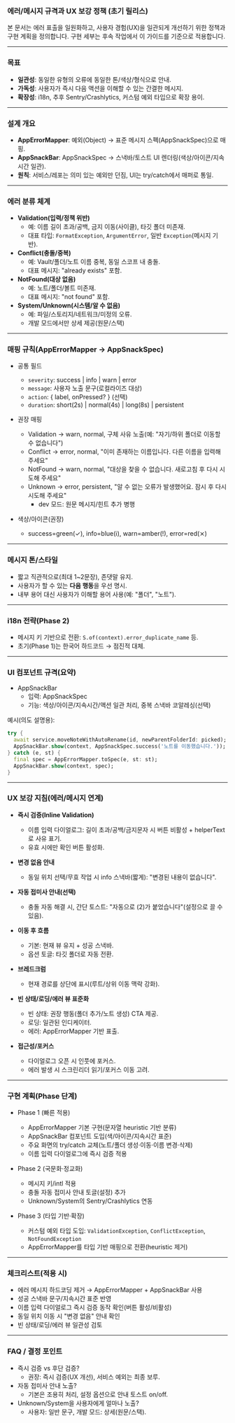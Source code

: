### 에러/메시지 규격과 UX 보강 정책 (초기 릴리스)

본 문서는 에러 표출을 일원화하고, 사용자 경험(UX)을 일관되게 개선하기 위한 정책과 구현 계획을 정의합니다. 구현 세부는 후속 작업에서 이 가이드를 기준으로 적용합니다.

---

### 목표

- **일관성**: 동일한 유형의 오류에 동일한 톤/색상/형식으로 안내.
- **가독성**: 사용자가 즉시 다음 액션을 이해할 수 있는 간결한 메시지.
- **확장성**: i18n, 추후 Sentry/Crashlytics, 커스텀 예외 타입으로 확장 용이.

---

### 설계 개요

- **AppErrorMapper**: 예외(Object) → 표준 메시지 스펙(AppSnackSpec)으로 매핑.
- **AppSnackBar**: AppSnackSpec → 스낵바/토스트 UI 렌더링(색상/아이콘/지속시간 일관).
- **원칙**: 서비스/레포는 의미 있는 예외만 던짐, UI는 try/catch에서 매퍼로 통일.

---

### 에러 분류 체계

- **Validation(입력/정책 위반)**
  - 예: 이름 길이 초과/공백, 금지 이동(사이클), 타깃 폴더 미존재.
  - 대표 타입: `FormatException`, `ArgumentError`, 일반 `Exception`(메시지 기반).
- **Conflict(충돌/중복)**
  - 예: Vault/폴더/노트 이름 중복, 동일 스코프 내 충돌.
  - 대표 메시지: "already exists" 포함.
- **NotFound(대상 없음)**
  - 예: 노트/폴더/볼트 미존재.
  - 대표 메시지: "not found" 포함.
- **System/Unknown(시스템/알 수 없음)**
  - 예: 파일/스토리지/네트워크/미정의 오류.
  - 개발 모드에서만 상세 제공(원문/스택)

---

### 매핑 규칙(AppErrorMapper → AppSnackSpec)

- 공통 필드

  - `severity`: success | info | warn | error
  - `message`: 사용자 노출 문구(로컬라이즈 대상)
  - `action`: { label, onPressed? } (선택)
  - `duration`: short(2s) | normal(4s) | long(8s) | persistent

- 권장 매핑

  - Validation → warn, normal, 구체 사유 노출(예: "자기/하위 폴더로 이동할 수 없습니다")
  - Conflict → error, normal, "이미 존재하는 이름입니다. 다른 이름을 입력해 주세요"
  - NotFound → warn, normal, "대상을 찾을 수 없습니다. 새로고침 후 다시 시도해 주세요"
  - Unknown → error, persistent, "알 수 없는 오류가 발생했어요. 잠시 후 다시 시도해 주세요"
    - dev 모드: 원문 메시지/힌트 추가 병행

- 색상/아이콘(권장)
  - success=green(✓), info=blue(ℹ), warn=amber(!), error=red(⨯)

---

### 메시지 톤/스타일

- 짧고 직관적으로(최대 1~2문장), 존댓말 유지.
- 사용자가 할 수 있는 **다음 행동**을 우선 명시.
- 내부 용어 대신 사용자가 이해할 용어 사용(예: "폴더", "노트").

---

### i18n 전략(Phase 2)

- 메시지 키 기반으로 전환: `S.of(context).error_duplicate_name` 등.
- 초기(Phase 1)는 한국어 하드코드 → 점진적 대체.

---

### UI 컴포넌트 규격(요약)

- AppSnackBar
  - 입력: AppSnackSpec
  - 기능: 색상/아이콘/지속시간/액션 일관 처리, 중복 스낵바 코알레싱(선택)

예시(의도 설명용):

```dart
try {
  await service.moveNoteWithAutoRename(id, newParentFolderId: picked);
  AppSnackBar.show(context, AppSnackSpec.success('노트를 이동했습니다.'));
} catch (e, st) {
  final spec = AppErrorMapper.toSpec(e, st: st);
  AppSnackBar.show(context, spec);
}
```

---

### UX 보강 지침(에러/메시지 연계)

- **즉시 검증(Inline Validation)**

  - 이름 입력 다이얼로그: 길이 초과/공백/금지문자 시 버튼 비활성 + helperText로 사유 표기.
  - 유효 시에만 확인 버튼 활성화.

- **변경 없음 안내**

  - 동일 위치 선택/무효 작업 시 info 스낵바(짧게): "변경된 내용이 없습니다".

- **자동 접미사 안내(선택)**

  - 충돌 자동 해결 시, 간단 토스트: "자동으로 (2)가 붙었습니다"(설정으로 끌 수 있음).

- **이동 후 흐름**

  - 기본: 현재 뷰 유지 + 성공 스낵바.
  - 옵션 토글: 타깃 폴더로 자동 전환.

- **브레드크럼**

  - 현재 경로를 상단에 표시(루트/상위 이동 맥락 강화).

- **빈 상태/로딩/에러 뷰 표준화**

  - 빈 상태: 권장 행동(폴더 추가/노트 생성) CTA 제공.
  - 로딩: 일관된 인디케이터.
  - 에러: AppErrorMapper 기반 표출.

- **접근성/포커스**
  - 다이얼로그 오픈 시 인풋에 포커스.
  - 에러 발생 시 스크린리더 읽기/포커스 이동 고려.

---

### 구현 계획(Phase 단계)

- Phase 1 (빠른 적용)

  - AppErrorMapper 기본 구현(문자열 heuristic 기반 분류)
  - AppSnackBar 컴포넌트 도입(색/아이콘/지속시간 표준)
  - 주요 화면의 try/catch 교체(노트/폴더 생성·이동·이름 변경·삭제)
  - 이름 입력 다이얼로그에 즉시 검증 적용

- Phase 2 (국문화·정교화)

  - 메시지 키/intl 적용
  - 충돌 자동 접미사 안내 토글(설정) 추가
  - Unknown/System의 Sentry/Crashlytics 연동

- Phase 3 (타입 기반·확장)
  - 커스텀 예외 타입 도입: `ValidationException`, `ConflictException`, `NotFoundException`
  - AppErrorMapper를 타입 기반 매핑으로 전환(heuristic 제거)

---

### 체크리스트(적용 시)

- 에러 메시지 하드코딩 제거 → AppErrorMapper + AppSnackBar 사용
- 성공 스낵바 문구/지속시간 표준 반영
- 이름 입력 다이얼로그 즉시 검증 동작 확인(버튼 활성/비활성)
- 동일 위치 이동 시 "변경 없음" 안내 확인
- 빈 상태/로딩/에러 뷰 일관성 검토

---

### FAQ / 결정 포인트

- 즉시 검증 vs 후단 검증?
  - 권장: 즉시 검증(UX 개선), 서비스 예외는 최종 보루.
- 자동 접미사 안내 노출?
  - 기본은 조용히 처리, 설정 옵션으로 안내 토스트 on/off.
- Unknown/System을 사용자에게 얼마나 노출?
  - 사용자: 일반 문구, 개발 모드: 상세(원문/스택).
